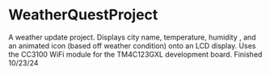 # WeatherQuestProject
A weather update project. Displays city name, temperature, humidity , and an animated icon (based off weather condition) onto an LCD display. Uses the CC3100 WiFi module for the TM4C123GXL development board.
Finished 10/23/24

